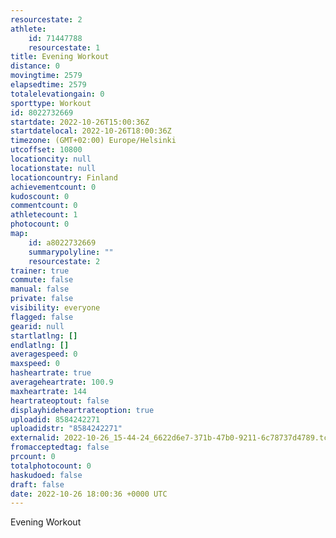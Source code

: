 ```yaml
---
resourcestate: 2
athlete:
    id: 71447788
    resourcestate: 1
title: Evening Workout
distance: 0
movingtime: 2579
elapsedtime: 2579
totalelevationgain: 0
sporttype: Workout
id: 8022732669
startdate: 2022-10-26T15:00:36Z
startdatelocal: 2022-10-26T18:00:36Z
timezone: (GMT+02:00) Europe/Helsinki
utcoffset: 10800
locationcity: null
locationstate: null
locationcountry: Finland
achievementcount: 0
kudoscount: 0
commentcount: 0
athletecount: 1
photocount: 0
map:
    id: a8022732669
    summarypolyline: ""
    resourcestate: 2
trainer: true
commute: false
manual: false
private: false
visibility: everyone
flagged: false
gearid: null
startlatlng: []
endlatlng: []
averagespeed: 0
maxspeed: 0
hasheartrate: true
averageheartrate: 100.9
maxheartrate: 144
heartrateoptout: false
displayhideheartrateoption: true
uploadid: 8584242271
uploadidstr: "8584242271"
externalid: 2022-10-26_15-44-24_6622d6e7-371b-47b0-9211-6c78737d4789.tcx
fromacceptedtag: false
prcount: 0
totalphotocount: 0
haskudoed: false
draft: false
date: 2022-10-26 18:00:36 +0000 UTC
---
```

Evening Workout